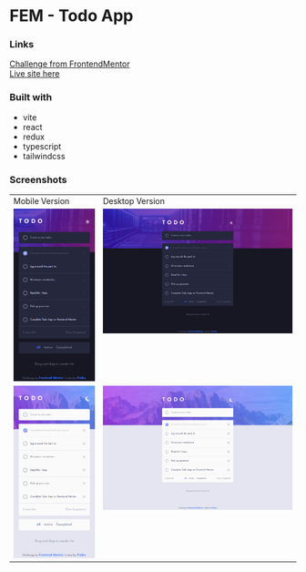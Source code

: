 # FEM - Todo App

### Links

[Challenge from FrontendMentor](https://www.frontendmentor.io/challenges/todo-app-Su1_KokOW)\
[Live site here](https://mgksp-fem-todo.netlify.app/)

### Built with

- vite
- react
- redux
- typescript
- tailwindcss

### Screenshots

<table>
  <tr>
    <td>Mobile Version</td>
    <td>Desktop Version</td>
  </tr>
  <tr valign="top">
    <td><img src="./screenshots/mobile-dark.png" alt="mobile dark theme" /></td>
    <td><img src="./screenshots/desktop-dark.png" alt="desktop dark theme" /></td>
  </tr>
  <tr valign="top">
    <td><img src="./screenshots/mobile-light.png" alt="mobile light theme" /></td>
    <td><img src="./screenshots/desktop-light.png" alt="desktop light theme" /></td>
  </tr>
</table>
